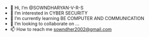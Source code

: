 - 👋 Hi, I’m @SOWNDHARYAN-V-R-S
- 👀 I’m interested in CYBER SECURITY
- 🌱 I’m currently learning BE COMPUTER AND COMMUNICATION
- 💞️ I’m looking to collaborate on ...
- 📫 How to reach me sowndher2002@gmail.com

<!---
SOWNDHARYAN-V-R-S/SOWNDHARYAN-V-R-S is a ✨ special ✨ repository because its `README.md` (this file) appears on your GitHub profile.
You can click the Preview link to take a look at your changes.
--->
